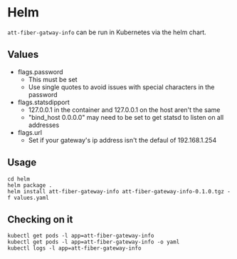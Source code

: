# Helm
`att-fiber-gatway-info` can be run in Kubernetes via the helm chart.

## Values
* flags.password
  * This must be set
  * Use single quotes to avoid issues with special characters in the password
* flags.statsdipport
  * 127.0.0.1 in the container and 127.0.0.1 on the host aren't the same
  * "bind_host 0.0.0.0" may need to be set to get statsd to listen on all
addresses
* flags.url
  * Set if your gateway's ip address isn't the defaul of 192.168.1.254

## Usage
```
cd helm
helm package .
helm install att-fiber-gateway-info att-fiber-gateway-info-0.1.0.tgz -f values.yaml
```

## Checking on it
```
kubectl get pods -l app=att-fiber-gateway-info
kubectl get pods -l app=att-fiber-gateway-info -o yaml
kubectl logs -l app=att-fiber-gateway-info
```
